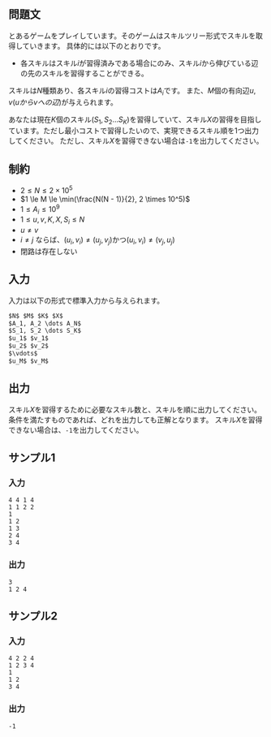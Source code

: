 ## 問題文

とあるゲームをプレイしています。そのゲームはスキルツリー形式でスキルを取得していきます。
具体的には以下のとおりです。

- 各スキルはスキル$i$が習得済みである場合にのみ、スキル$i$から伸びている辺の先のスキルを習得することができる。

スキルは$N$種類あり、各スキル$i$の習得コストは$A_i$です。
また、$M$個の有向辺$u, v (u から v への辺)$が与えられます。

あなたは現在$K$個のスキル$(S_1, S_2 \dots S_K)$を習得していて、スキル$X$の習得を目指しています。ただし最小コストで習得したいので、実現できるスキル順を1つ出力してください。
ただし、スキル$X$を習得できない場合は`-1`を出力してください。

## 制約

- $2 \le N \le 2 \times 10^5$
- $1 \le M \le \min(\frac{N(N - 1)}{2}, 2 \times 10^5)$
- $1 \le A_i \le 10^9$
- $1 \le u, v, K, X, S_i \le N$
- $u \ne v$
- $i \ne j$ ならば、$(u_i, v_i) \ne (u_j, v_j)$かつ$(u_i, v_i) \ne (v_j, u_j)$
- 閉路は存在しない

## 入力

入力は以下の形式で標準入力から与えられます。  
```md
$N$ $M$ $K$ $X$
$A_1, A_2 \dots A_N$
$S_1, S_2 \dots S_K$
$u_1$ $v_1$
$u_2$ $v_2$
$\vdots$
$u_M$ $v_M$
```

## 出力

スキル$X$を習得するために必要なスキル数と、スキルを順に出力してください。
条件を満たすものであれば、どれを出力しても正解となります。
スキル$X$を習得できない場合は、`-1`を出力してください。

## サンプル1

### 入力
```
4 4 1 4
1 1 2 2
1
1 2
1 3
2 4
3 4

```

### 出力
```
3
1 2 4

```

## サンプル2

### 入力
```
4 2 2 4
1 2 3 4
1
1 2
3 4

```

### 出力
```
-1

```
